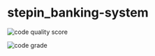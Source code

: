 # stepin_banking-system
![code quality score](https://www.code-inspector.com/project/28280/score/svg)

![code grade](https://www.code-inspector.com/project/28280/status/svg)
